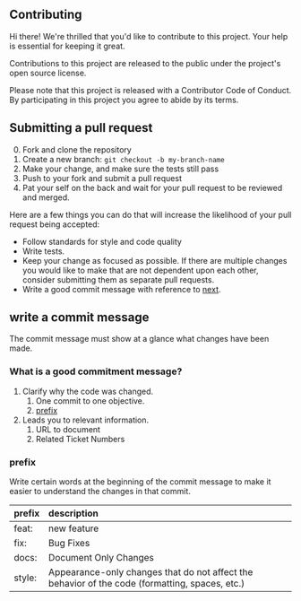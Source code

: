 ## Contributing

Hi there! We're thrilled that you'd like to contribute to this project. Your help is essential for keeping it great.

Contributions to this project are released to the public under the project's open source license.

Please note that this project is released with a Contributor Code of Conduct. By participating in this project you agree to abide by its terms.

## Submitting a pull request

0. Fork and clone the repository
1. Create a new branch: `git checkout -b my-branch-name`
2. Make your change, and make sure the tests still pass
3. Push to your fork and submit a pull request
4. Pat your self on the back and wait for your pull request to be reviewed and merged.

Here are a few things you can do that will increase the likelihood of your pull request being accepted:

- Follow standards for style and code quality
- Write tests.
- Keep your change as focused as possible. If there are multiple changes you would like to make that are not dependent upon each other, consider submitting them as separate pull requests.
- Write a good commit message with reference to [next](#write_a_commit_message).



## write a commit message

The commit message must show at a glance what changes have been made.

### What is a good commitment message?
1. Clarify why the code was changed.
	1. One commit to one objective.
	2. [prefix](#prefix)
2. Leads you to relevant information.
	1. URL to document
	2. Related Ticket Numbers


### prefix
Write certain words at the beginning of the commit message to make it easier to understand the changes in that commit.


| prefix | description |
|:---|:---|
|feat: |new feature |
|fix: |Bug Fixes |
|docs: |Document Only Changes |
|style: |Appearance-only changes that do not affect the behavior of the code (formatting, spaces, etc.) |


